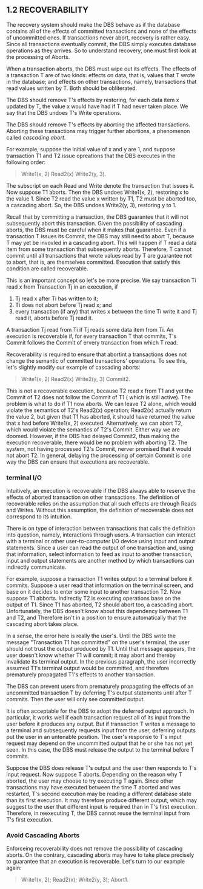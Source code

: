 1.2 RECOVERABILITY
---------

The recovery system should make the DBS behave as if the database contains all of the effects of committed transactions and 
none of the effects of uncommitted ones. If transactions never abort, recovery is rather easy. Since all transactions 
eventually commit, the DBS simply executes database operations as they arrives. So to understand recovery, one must first 
look at the processing of Aborts.

When a transaction aborts, the DBS must wipe out its effects. The effects of a transaction T are of two kinds: effects on 
data, that is, values that T wrote in the database; and effects on other transactions, namely, transactions that read values 
written by T. Both should be obliterated.

The DBS should remove T's effects by restoring, for each data item x updated by T, the value x would have had if T had never 
taken place. We say that the DBS undoes T's Write operations.

The DBS should remove T's effects by aborting the affected transactions. Aborting these transactions may trigger further 
abortions, a phenomenon called *cascading abort*.

For example, suppose the initial value of x and y are 1, and suppose transaction T1 and T2 issue opreations that the DBS 
executes in the following order:

> Write1(x, 2)
> Read2(x)
> Write2(y, 3).

The subscript on each Read and Write denote the transaction that issues it. Now suppose T1 aborts. Then the DBS undoes 
Write1(x, 2), restoring x to the value 1. Since T2 read the value x written by T1, T2 must be aborted too, a cascading abort. 
So, the DBS undoes Write2(y, 3), restoring y to 1.

Recall that by committing a transaction, the DBS guarantee that it will not subsequently abort this transaction. Given the 
possibility of cascading aborts, the DBS must be careful when it makes that guarantee. Even if a transaction T issues its 
Commit, the DBS may still need to abort T, because T may yet be invovled in a cascading abort. This will happen if T read a 
data item from some transaction that subsequently aborts. Therefore, T cannot commit until all transactions that wrote values 
read by T are guarantee not to abort, that is, are themselves committed. Execution that satisfy this condition are called 
recoverable.

This is an important concept so let's be more precise. We say transaction Ti read x from Transaction Tj in an execution, if 

1. Tj read x after Ti has written to it;
2. Ti does not abort before Tj read x; and
3. every transaction (if any) that writes x between the time Ti write it and Tj read it, aborts before Tj read it.

A transaction Tj read from Ti if Tj reads some data item from Ti. An execution is recoverable if, for every transaction T that 
commits, T's Commit follows the Commit of ervery transaction from which T read.

Recoverability is required to ensure that abortint a transactions does not change the semantic of committed transactions'
operations. To see this, let's slightly modify our example of cascading aborts:

> Write1(x, 2)
> Read2(x)
> Write2(y, 3)
> Commit2.

This is not a recoverable execution, because T2 read x from T1 and yet the Commit of T2 does not follow the Commit of T1 ( 
which is still active). The problem is what to do if T1 now aborts. We can leave T2 alone, which would violate the semantics 
of T2's Read2(x) operation; Read2(x) actually return the value 2, but given that T1 has aborted, it should have returned the value that x had before Write1(x, 2) executed. Alternatively, we can abort T2, which would violate the semantics of T2's 
Commit. Either way we are doomed. However, if the DBS had delayed Commit2, thus making the execution recoverable, there would 
be no problem with aborting T2. The system, not having processed T2's Commit, nerver promised that it would not abort T2. In 
general, delaying the processing of certain Commit is one way the DBS can ensure that executions are recoverable.

### terminal I/O

Intuitively, an execution is recoverable if the DBS always able to reserve the effects of aborted transaction on other
transactions. The definition of recoverable relies on the assumption that all such effects are through Reads and Writes. 
Without this assumption, the definition of recoverable does not correspond to its intuition.

There is on type of interaction between transactions that calls the definition into question, namely, interactions through 
users. A transaction can interact with a terminal or other user-to-computer I/O device using input and output statements. 
Since a user can read the output of one transaction and, using that information, select information to feed as input to 
another transaction, input and output statements are another method by which transactions can indirectly communicate.

For example, suppose a transaction T1 writes output to a terminal before it commits. Suppose a user read that information on 
the terminal screen, and base on it decides to enter some input to another transaction T2. Now suppose T1 abborts. Indirectly 
T2 is executing operations base on the output of T1. Since T1 has aborted, T2 should abort too, a cascading abort. 
Unfortunately, the DBS doesn't know about this dependency between T1 and T2, and Therefore isn't in a position to ensure 
automatically that the cascading abort takes place.

In a sense, the error here is really the user's. Until the DBS write the message "Transaction T1 has committed" on the user's 
terminal, the user should not trust the output produced by T1. Until that message appears, the user doesn't know whether T1 
will commit; it may abort and thereby invalidate its terminal output. In the previous paragraph, the user incorrectly assumed 
T1's terminal output would be committed, and therefore prematurely propagated T1's effects to another transaction.

The DBS can prevent users from prematurely propagating the effects of an uncommitted transaction T by deferring T's output 
statements until after T commits. Then the user will only see committed output.

It is often acceptable for the DBS to adopt the deferred output approach. In particular, it works well if each transaction 
request all of its input from the user before it produces any output. But if transaction T writes a message to a terminal 
and subsequently requests input from the user, deferring outputs put the user in an untenable position. The user's response 
to T's input request may depend on the uncommitted output that he or she has not yet seen. In this case, the DBS must release 
the output to the terminal before T commits.

Suppose the DBS does release T's output and the user then responds to T's input request. Now suppose T aborts. Depending on 
the reason why T aborted, the user may choose to try executing T again. Since other transactions may have executed between 
the time T aborted and was restarted, T's second execution may be reading a different database state than its first execution. 
It may therefore produce different output, which may suggest to the user that different input is required than in T's first 
execution. Therefore, in reexecuting T, the DBS cannot reuse the terminal input from T's first execution.

### Avoid Cascading Aborts

Enforceing recoverability does not remove the possibility of cascading aborts. On the contrary, cascading aborts may have to 
take place precisely to guarantee that an execution is recoverable. Let's turn to our example again:

> Write1(x, 2); Read2(x); Write2(y, 3); Abort1.



